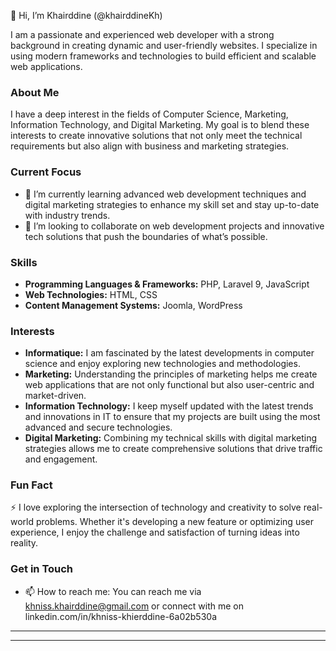 👋 Hi, I’m Khairddine (@khairddineKh)

I am a passionate and experienced web developer with a strong background in creating dynamic and user-friendly websites. I specialize in using modern frameworks and technologies to build efficient and scalable web applications.

### About Me
I have a deep interest in the fields of Computer Science, Marketing, Information Technology, and Digital Marketing. My goal is to blend these interests to create innovative solutions that not only meet the technical requirements but also align with business and marketing strategies.

### Current Focus
- 🌱 I’m currently learning advanced web development techniques and digital marketing strategies to enhance my skill set and stay up-to-date with industry trends.
- 💞️ I’m looking to collaborate on web development projects and innovative tech solutions that push the boundaries of what’s possible.

### Skills
- **Programming Languages & Frameworks:** PHP, Laravel 9, JavaScript
- **Web Technologies:** HTML, CSS
- **Content Management Systems:** Joomla, WordPress

### Interests
- **Informatique:** I am fascinated by the latest developments in computer science and enjoy exploring new technologies and methodologies.
- **Marketing:** Understanding the principles of marketing helps me create web applications that are not only functional but also user-centric and market-driven.
- **Information Technology:** I keep myself updated with the latest trends and innovations in IT to ensure that my projects are built using the most advanced and secure technologies.
- **Digital Marketing:** Combining my technical skills with digital marketing strategies allows me to create comprehensive solutions that drive traffic and engagement.

### Fun Fact
⚡ I love exploring the intersection of technology and creativity to solve real-world problems. Whether it's developing a new feature or optimizing user experience, I enjoy the challenge and satisfaction of turning ideas into reality.

### Get in Touch
- 📫 How to reach me: You can reach me via khniss.khairddine@gmail.com or connect with me on linkedin.com/in/khniss-khierddine-6a02b530a

---

<!---
khairddineKh/khairddineKh is a ✨ special ✨ repository because its `README.md` (this file) appears on your GitHub profile.
You can click the Preview link to take a look at your changes.
--->

---
